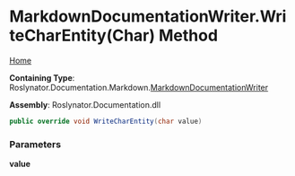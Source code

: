 <a name="_top"></a>

# MarkdownDocumentationWriter\.WriteCharEntity\(Char\) Method

[Home](../../../../../README.md#_top)

**Containing Type**: Roslynator\.Documentation\.Markdown\.[MarkdownDocumentationWriter](../README.md#_top)

**Assembly**: Roslynator\.Documentation\.dll

```csharp
public override void WriteCharEntity(char value)
```

### Parameters

**value**